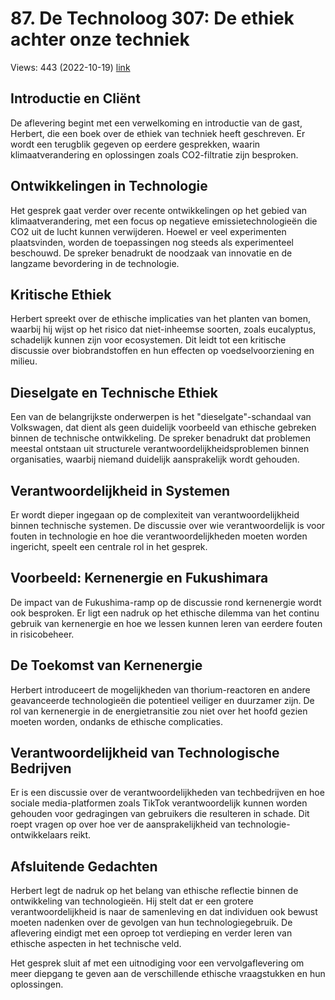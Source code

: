 # 87. De Technoloog 307: De ethiek achter onze techniek
Views: 443 (2022-10-19) [link](https://www.youtube.com/watch?v=qI0b-hNeP5w)


 ## Introductie en Cliënt
De aflevering begint met een verwelkoming en introductie van de gast, Herbert, die een boek over de ethiek van techniek heeft geschreven. Er wordt een terugblik gegeven op eerdere gesprekken, waarin klimaatverandering en oplossingen zoals CO2-filtratie zijn besproken.

## Ontwikkelingen in Technologie
Het gesprek gaat verder over recente ontwikkelingen op het gebied van klimaatverandering, met een focus op negatieve emissietechnologieën die CO2 uit de lucht kunnen verwijderen. Hoewel er veel experimenten plaatsvinden, worden de toepassingen nog steeds als experimenteel beschouwd. De spreker benadrukt de noodzaak van innovatie en de langzame bevordering in de technologie.

## Kritische Ethiek
Herbert spreekt over de ethische implicaties van het planten van bomen, waarbij hij wijst op het risico dat niet-inheemse soorten, zoals eucalyptus, schadelijk kunnen zijn voor ecosystemen. Dit leidt tot een kritische discussie over biobrandstoffen en hun effecten op voedselvoorziening en milieu.

## Dieselgate en Technische Ethiek
Een van de belangrijkste onderwerpen is het "dieselgate"-schandaal van Volkswagen, dat dient als geen duidelijk voorbeeld van ethische gebreken binnen de technische ontwikkeling. De spreker benadrukt dat problemen meestal ontstaan uit structurele verantwoordelijkheidsproblemen binnen organisaties, waarbij niemand duidelijk aansprakelijk wordt gehouden.

## Verantwoordelijkheid in Systemen
Er wordt dieper ingegaan op de complexiteit van verantwoordelijkheid binnen technische systemen. De discussie over wie verantwoordelijk is voor fouten in technologie en hoe die verantwoordelijkheden moeten worden ingericht, speelt een centrale rol in het gesprek.

## Voorbeeld: Kernenergie en Fukushimara
De impact van de Fukushima-ramp op de discussie rond kernenergie wordt ook besproken. Er ligt een nadruk op het ethische dilemma van het continu gebruik van kernenergie en hoe we lessen kunnen leren van eerdere fouten in risicobeheer.

## De Toekomst van Kernenergie
Herbert introduceert de mogelijkheden van thorium-reactoren en andere geavanceerde technologieën die potentieel veiliger en duurzamer zijn. De rol van kernenergie in de energietransitie zou niet over het hoofd gezien moeten worden, ondanks de ethische complicaties.

## Verantwoordelijkheid van Technologische Bedrijven
Er is een discussie over de verantwoordelijkheden van techbedrijven en hoe sociale media-platformen zoals TikTok verantwoordelijk kunnen worden gehouden voor gedragingen van gebruikers die resulteren in schade. Dit roept vragen op over hoe ver de aansprakelijkheid van technologie-ontwikkelaars reikt.

## Afsluitende Gedachten
Herbert legt de nadruk op het belang van ethische reflectie binnen de ontwikkeling van technologieën. Hij stelt dat er een grotere verantwoordelijkheid is naar de samenleving en dat individuen ook bewust moeten nadenken over de gevolgen van hun technologiegebruik. De aflevering eindigt met een oproep tot verdieping en verder leren van ethische aspecten in het technische veld. 

Het gesprek sluit af met een uitnodiging voor een vervolgaflevering om meer diepgang te geven aan de verschillende ethische vraagstukken en hun oplossingen.